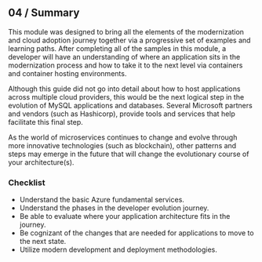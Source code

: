 ## 04 / Summary

This module was designed to bring all the elements of the modernization and cloud adoption journey together via a progressive set of examples and learning paths.  After completing  all of the samples in this module, a developer will have an understanding of where an application sits in the modernization process and how to take it to the next level via containers and container hosting environments.

Although this guide did not go into detail about how to host applications across multiple cloud providers, this would be the next logical step in the evolution of MySQL applications and databases.  Several Microsoft partners and vendors (such as Hashicorp), provide tools and services that help facilitate this final step.

As the world of microservices continues to change and evolve through more innovative technologies (such as blockchain), other patterns and steps may emerge in the future that will change the evolutionary course of your architecture(s).

### Checklist

- Understand the basic Azure fundamental services.
- Understand the phases in the developer evolution journey.
- Be able to evaluate where your application architecture fits in the journey.
- Be cognizant of the changes that are needed for applications to move to the next state.
- Utilize modern development and deployment methodologies.
